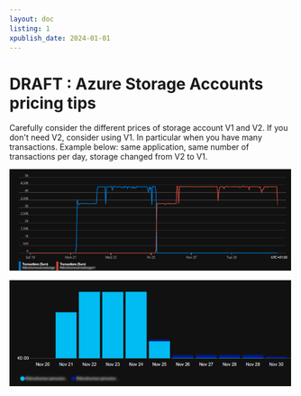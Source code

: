 ```yaml
---
layout: doc
listing: 1
xpublish_date: 2024-01-01
---
```


# DRAFT : Azure Storage Accounts pricing tips

Carefully consider the different prices of storage account V1 and V2. If you don't need V2, consider using V1. In particular when you have many transactions. Example below: same application, same number of transactions per day, storage changed from V2 to V1.


<myimage><img src="storage_v1_v2_transactions.png" width="500px"></myimage>

<myimage><img src="storage_v1_v2_price.png" width="500px"></myimage>




